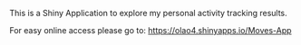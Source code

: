 This is a Shiny Application to explore my personal activity tracking results.

For easy online access please go to:
https://olao4.shinyapps.io/Moves-App
